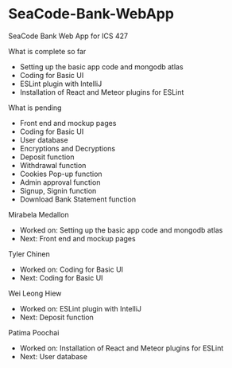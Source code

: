 # SeaCode-Bank-WebApp
SeaCode Bank Web App for ICS 427

What is complete so far
- Setting up the basic app code and mongodb atlas
- Coding for Basic UI
- ESLint plugin with IntelliJ
- Installation of React and Meteor plugins for ESLint

What is pending
- Front end and mockup pages
- Coding for Basic UI
- User database
- Encryptions and Decryptions
- Deposit function
- Withdrawal function
- Cookies Pop-up function
- Admin approval function
- Signup, Signin function
- Download Bank Statement function

Mirabela Medallon
- Worked on: Setting up the basic app code and mongodb atlas
- Next: Front end and mockup pages

Tyler Chinen
- Worked on: Coding for Basic UI
- Next: Coding for Basic UI

Wei Leong Hiew
- Worked on: ESLint plugin with IntelliJ
- Next: Deposit function

Patima Poochai
- Worked on: Installation of React and Meteor plugins for ESLint
- Next: User database